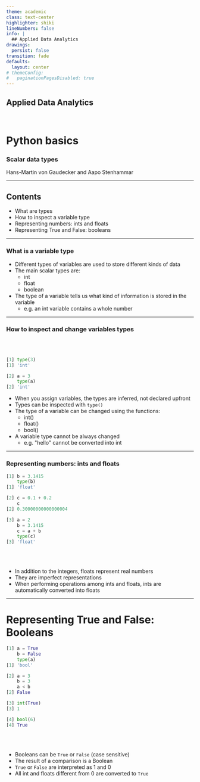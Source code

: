 ```yaml
---
theme: academic
class: text-center
highlighter: shiki
lineNumbers: false
info: |
  ## Applied Data Analytics
drawings:
  persist: false
transition: fade
defaults:
  layout: center
# themeConfig:
#   paginationPagesDisabled: true
---
```


## Applied Data Analytics

<br>

# Python basics

### Scalar data types

Hans-Martin von Gaudecker and Aapo Stenhammar

---

## Contents

- What are types
- How to inspect a variable type
- Representing numbers: ints and floats
- Representing True and False: booleans

---

### What is a variable type

- Different types of variables are used to store different kinds of data
- The main scalar types are:
  + int
  + float
  + boolean
- The type of a variable tells us what kind of information is stored in the variable
  + e.g. an int variable contains a whole number

---

### How to inspect and change variables types

<div class="flex gap-6">
<div>
<br>
<br>

```python
[1] type(3)
[1] 'int'

[2] a = 3
    type(a)
[2] 'int'
```
</div>
<div>

- When you assign variables, the types are inferred, not declared upfront
- Types can be inspected with `type()`
- The type of a variable can be changed using the functions:
  - int()
  - float()
  - bool()
- A variable type cannot be always changed
  - e.g. "hello" cannot be converted into int

</div>
</div>

---

### Representing numbers: ints and floats

<div class="flex gap-6">
<div>

```python
[1] b = 3.1415
    type(b)
[1] 'float'

[2] c = 0.1 + 0.2
    c
[2] 0.30000000000000004

[3] a = 2
    b = 3.1415
    c = a + b
    type(c)
[3] 'float'
```
</div>
<div>

  <br>
  <br>

- In addition to the integers, floats represent real numbers
- They are imperfect representations
- When performing operations among ints and floats,
  ints are automatically converted into floats

</div>
</div>

---

# Representing True and False: Booleans

<div class="flex gap-8">
<div>

```python
[1] a = True
    b = False
    type(a)
[1] 'bool'

[2] a = 3
    b = 3
    a < b
[2] False

[3] int(True)
[3] 1

[4] bool(6)
[4] True
```

</div>
<div>
<br>
<br>

- Booleans can be `True` or `False` (case sensitive)
- The result of a comparison is a Boolean
- `True` or `False` are interpreted as 1 and 0
- All int and floats different from 0 are converted to `True`

</div>
</div>
